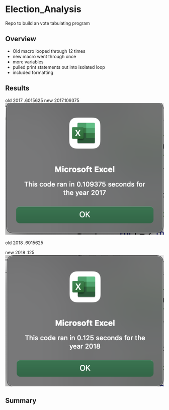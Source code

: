 # Election_Analysis
Repo to build an vote tabulating program


## Overview

- Old macro looped through 12 times
- new macro went through once
- more variables
- pulled print statements out into isolated loop
- included formatting

## Results

old 2017 .6015625
new 2017.109375
![2017 Macro Performance](https://github.com/Olibabba/Week2_Excel_HW/blob/main/resources/VBA_Challenge_2017.png)

old 2018 .6015625

new 2018 .125
![2018 Macro Performance](https://github.com/Olibabba/Week2_Excel_HW/blob/main/resources/VBA_Challenge_2018.png)

## Summary
